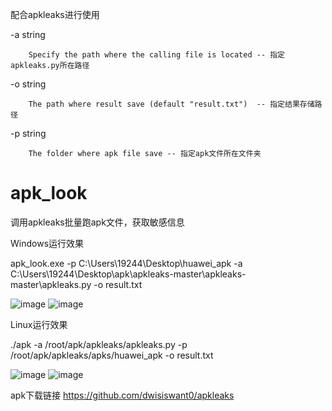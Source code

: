 配合apkleaks进行使用

  -a string
  
    	Specify the path where the calling file is located -- 指定apkleaks.py所在路径
      
  -o string
  
    	The path where result save (default "result.txt")  -- 指定结果存储路径
      
  -p string
  
    	The folder where apk file save -- 指定apk文件所在文件夹
      

# apk_look
调用apkleaks批量跑apk文件，获取敏感信息

Windows运行效果

apk_look.exe -p C:\Users\19244\Desktop\huawei_apk -a C:\Users\19244\Desktop\apk\apkleaks-master\apkleaks-master\apkleaks.py -o result.txt

![image](https://user-images.githubusercontent.com/89896919/207629271-4eda4fe8-5e4b-40f1-bf76-1168682134ba.png)
![image](https://user-images.githubusercontent.com/89896919/207629370-b3e81299-67c8-4121-be1b-0590ff85d0b2.png)

Linux运行效果

 ./apk -a /root/apk/apkleaks/apkleaks.py -p /root/apk/apkleaks/apks/huawei_apk -o result.txt
 
 ![image](https://user-images.githubusercontent.com/89896919/207629627-9ae07c5a-3c41-46fd-a902-a56512988d07.png)
![image](https://user-images.githubusercontent.com/89896919/207629629-fe3ddf6c-79e6-4f42-bf27-1556dda08da5.png)

apk下载链接
https://github.com/dwisiswant0/apkleaks
